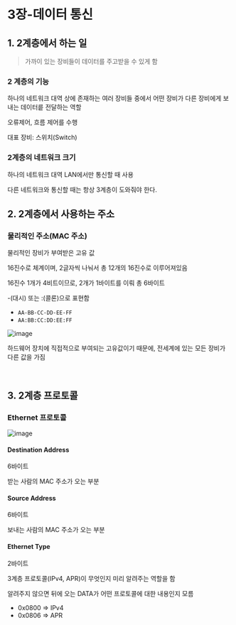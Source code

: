 # 3장-데이터 통신

## 1. 2계층에서 하는 일

> 가까이 있는 장비들이 데이터를 주고받을 수 있게 함

### 2 계층의 기능

하나의 네트워크 대역 상에 존재하는 여러 장비들 중에서 어떤 장비가 다른 장비에게 보내는 데이터릍 전달하는 역할

오류제어, 흐름 제어를 수행

대표 장비: 스위치(Switch)



### 2계층의 네트워크 크기

하나의 네트워크 대역 LAN에서만 통신할 때 사용

다른 네트워크와 통신할 때는 항상 3계층이 도와줘야 한다.



## 2. 2계층에서 사용하는 주소

### 물리적인 주소(MAC 주소)

물리적인 장비가 부여받은 고유 값

16진수로 체계이며, 2글자씩 나눠서 총 12개의 16진수로 이루어져있음

16진수 1개가 4비트이므로, 2개가 1바이트를 이뤄 총 6바이트 

-(대시) 또는 :(콜론)으로 표현함

- `AA-BB-CC-DD-EE-FF`
- `AA:BB:CC:DD:EE:FF`

![image](https://user-images.githubusercontent.com/93081720/206976345-b7127bda-b433-4068-8025-7c60a966670d.png)

하드웨어 장치에 직접적으로 부여되는 고유값이기 때문에, 전세계에 있는 모든 장비가 다른 값을 가짐

<br>

## 3. 2계층 프로토콜

### Ethernet 프로토콜

![image](https://user-images.githubusercontent.com/93081720/206976907-863f4e51-c970-4e21-9dc3-2a703767b958.png)

#### Destination Address

6바이트

받는 사람의 MAC 주소가 오는 부분

#### Source Address

6바이트

보내는 사람의 MAC 주소가 오는 부분

#### Ethernet Type

2바이트

3계층 프로토콜(IPv4, APR)이 무엇인지 미리 알려주는 역할을 함

알려주지 않으면 뒤에 오는 DATA가 어떤 프로토콜에 대한 내용인지 모름

- 0x0800 => IPv4
- 0x0806 => APR

